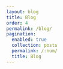 ```yaml
---
layout: blog
title: Blog
order: 4
permalink: /blog/
pagination:
  enabled: true
  collection: posts
  permalink: /:num/
  title: Blog
---
```


